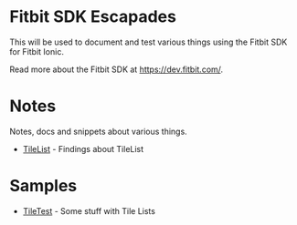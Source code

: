 Fitbit SDK Escapades
====================
This will be used to document and test various things using the
Fitbit SDK for Fitbit Ionic.

Read more about the Fitbit SDK at https://dev.fitbit.com/.



# Notes
Notes, docs and snippets about various things.
* [TileList](./notes/tile-list.md) - Findings about TileList

# Samples
* [TileTest](./samples/TileTest) - Some stuff with Tile Lists
